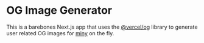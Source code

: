 # OG Image Generator

This is a barebones Next.js app that uses the [@vercel/og](https://vercel.com/docs/concepts/functions/edge-functions/og-image-generation) library to generate user related OG images for [miny](https://github.com/wh1zk1d/miny) on the fly.
